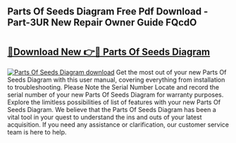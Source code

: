 ## Parts Of Seeds Diagram Free Pdf Download - Part-3UR New Repair Owner Guide FQcdO

# <h2><a href="http://dfqu73v.blite.top/?on=Parts+Of+Seeds+Diagram">🔗Download New 👉🔴 Parts Of Seeds Diagram</a></h2>

[![Parts Of Seeds Diagram download](https://i.imgur.com/lujVjoI.png)](http://dfqu73v.blite.top/?on=Parts+Of+Seeds+Diagram)
Get the most out of your new Parts Of Seeds Diagram with this user manual, covering everything from installation to troubleshooting. Please Note the Serial Number Locate and record the serial number of your new Parts Of Seeds Diagram for warranty purposes. Explore the limitless possibilities of list of features with your new Parts Of Seeds Diagram. We believe that the Parts Of Seeds Diagram has been a vital tool in your quest to understand the ins and outs of your latest acquisition. If you need any assistance or clarification, our customer service team is here to help.
